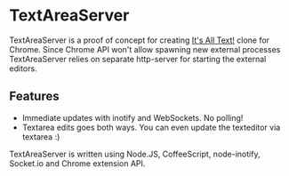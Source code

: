 

# TextAreaServer

TextAreaServer is a proof of concept for creating [It's All Text!][] clone for
Chrome. Since Chrome API won't allow spawning new external processes
TextAreaServer relies on separate http-server for starting the external
editors.



## Features

- Immediate updates with inotify and WebSockets. No polling!
- Textarea edits goes both ways. You can even update the texteditor via textarea :)


TextAreaServer is written using Node.JS, CoffeeScript, node-inotify, Socket.io
and Chrome extension API.

[It's All Text!]: https://addons.mozilla.org/en-US/firefox/addon/its-all-text/

